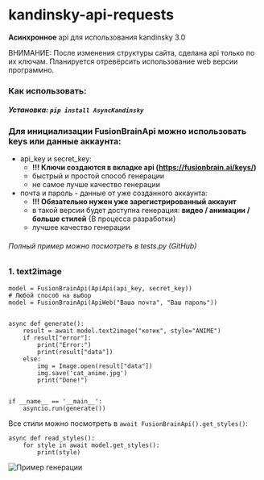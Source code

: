 # kandinsky-api-requests

**Асинхронное** api для использования kandinsky 3.0

ВНИМАНИЕ: После изменения структуры сайта, сделана api только по их ключам. Планируется отревёрсить использование web версии программно.

### **Как использовать:**
##### Установка: ```pip install AsyncKandinsky```

### Для инициализации FusionBrainApi можно использовать keys или данные аккаунта:
 + api_key и secret_key:
   + **!!! Ключи создаются в вкладке api (https://fusionbrain.ai/keys/)**
   + быстрый и простой способ генерации 
   + не самое лучше качество генерации
 + почта и пароль - данные от уже созданного аккаунта:
   + **!!! Обязательно нужен уже зарегистрированный аккаунт**
   + в такой версии будет доступна генерация: **видео / анимации / больше стилей** {В процесса разработки}
   + лучшее качество генерации
###### *Полный пример можно посмотреть в tests.py (GitHub)*


### 1. text2image

```
model = FusionBrainApi(ApiApi(api_key, secret_key))
# Любой способ на выбор
model = FusionBrainApi(ApiWeb("Ваша почта", "Ваш пароль"))


async def generate():
    result = await model.text2image("котик", style="ANIME")
    if result["error"]:
        print("Error:")
        print(result["data"])
    else:
        img = Image.open(result["data"])
        img.save('cat_anime.jpg')
        print("Done!")


if __name__ == '__main__':
    asyncio.run(generate())
```

Все стили можно посмотреть в `await FusionBrainApi().get_styles()`:

```
async def read_styles():
    for style in await model.get_styles():
        print(style)
```

![Пример генерации](https://github.com/s1rne/kandinsky-async-api/blob/main/cat_anime.jpg)
